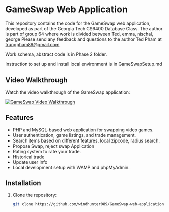 # GameSwap Web Application

This repository contains the code for the GameSwap web application, developed as part of the Georgia Tech CS6400 Database Class.
The author is part of group 64 where work is divided between Ted, emma, nischal, george
Please send any feedback and questions to the author Ted Pham at trungpham89@gmail.com

Work schema, abstract code is in Phase 2 folder.

Instruction to set up and install local environment is in GameSwapSetup.md

## Video Walkthrough

Watch the video walkthrough of the GameSwap application:

[![GameSwap Video Walkthrough](https://img.youtube.com/vi/YOUR_VIDEO_ID/0.jpg)](https://www.youtube.com/watch?v=nJsCsdW8o4Y)

## Features
- PHP and MySQL-based web application for swapping video games.
- User authentication, game listings, and trade management.
- Search items based on different features, local zipcode, radius search.
- Propose Swap, reject swap Application
- Rating system to rate your trade.
- Historical trade
- Update user Info
- Local development setup with WAMP and phpMyAdmin.

## Installation
1. Clone the repository:
   ```sh
   git clone https://github.com/windhunter089/GameSwap-web-application.git

